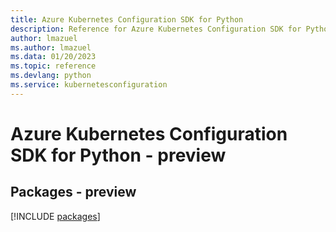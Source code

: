 ```yaml
---
title: Azure Kubernetes Configuration SDK for Python
description: Reference for Azure Kubernetes Configuration SDK for Python
author: lmazuel
ms.author: lmazuel
ms.data: 01/20/2023
ms.topic: reference
ms.devlang: python
ms.service: kubernetesconfiguration
---
```

# Azure Kubernetes Configuration SDK for Python - preview
## Packages - preview
[!INCLUDE [packages](kubernetes-configuration-index.md)]